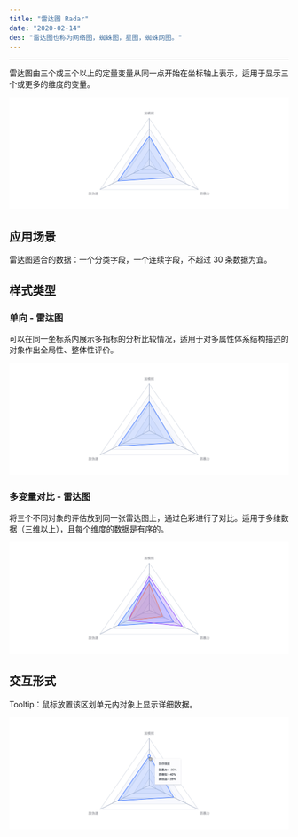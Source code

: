 ```yaml
---
title: "雷达图 Radar"
date: "2020-02-14"
des: "雷达图也称为网络图，蜘蛛图，星图，蜘蛛网图。"
---
```


---

雷达图由三个或三个以上的定量变量从同一点开始在坐标轴上表示，适用于显示三个或更多的维度的变量。

![radar-1](radar-1.jpg)

## 应用场景

雷达图适合的数据：一个分类字段，一个连续字段，不超过 30 条数据为宜。

## 样式类型

### 单向 - 雷达图

可以在同一坐标系内展示多指标的分析比较情况，适用于对多属性体系结构描述的对象作出全局性、整体性评价。

![radar-2](radar-2.jpg)

### 多变量对比 - 雷达图

将三个不同对象的评估放到同一张雷达图上，通过色彩进行了对比。适用于多维数据（三维以上），且每个维度的数据是有序的。

![radar-3](radar-3.jpg)

## 交互形式

Tooltip：鼠标放置该区划单元内对象上显示详细数据。

![radar-4](radar-4.jpg)
